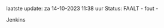 laatste update: 
za 14-10-2023 11:38   uur 
Status: FAALT - fout - 
<div class="service R">Jenkins</div>